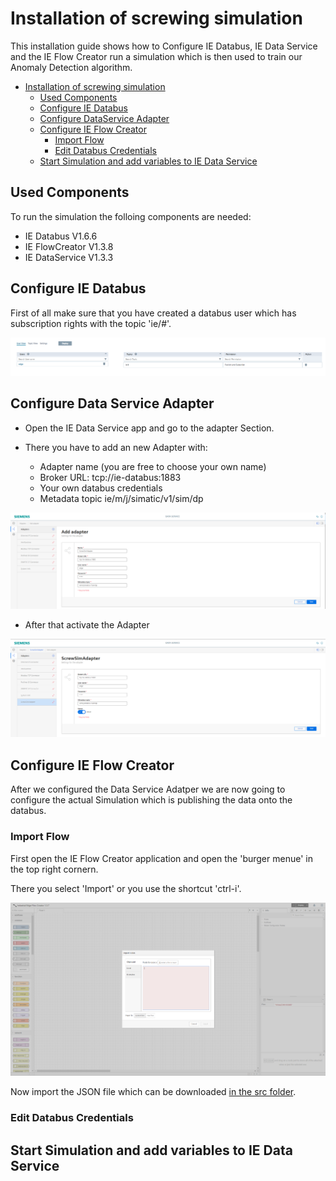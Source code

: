 # Installation of screwing simulation

This installation guide shows how to Configure IE Databus, IE Data Service and the IE Flow Creator run a simulation which is then used to train our Anomaly Detection algorithm. 

- [Installation of screwing simulation](#Installation_ScrewSimulation)
  - [Used Components](#used-components)
  - [Configure IE Databus](#configure-ie-databus)
  - [Configure DataService Adapter](#Configure-DataService-Adapter)
  - [Configure IE Flow Creator](#configure-ie-flow-creator)
    - [Import Flow](#import-flow)
    - [Edit Databus Credentials](#edit-databus-credentials)
  - [Start Simulation and add variables to IE Data Service](#start-simulation-and-add-variables-to-ie-data-sservice)

## Used Components

To run the simulation the folloing components are needed:
- IE Databus V1.6.6
- IE FlowCreator V1.3.8
- IE DataService V1.3.3
 
## Configure IE Databus

First of all make sure that you have created a databus user which has subscription rights with the topic 'ie/#'.

<p align="center"><kbd><img src="graphics/01iedatabus.PNG" /></kbd></p>

## Configure Data Service Adapter

- Open the IE Data Service app and go to the adapter Section. 

- There you have to add an new Adapter with:
  - Adapter name (you are free to choose your own name) 
  - Broker URL: tcp://ie-databus:1883
  - Your own databus credentials
  - Metadata topic ie/m/j/simatic/v1/sim/dp

<p align="center"><kbd><img src="graphics/02AddNewAdapter.PNG" /></kbd></p>

- After that activate the Adapter

<p align="center"><kbd><img src="graphics/03ActivateAdapter.PNG" /></kbd></p>

## Configure IE Flow Creator

After we configured the Data Service Adatper we are now going to configure the actual Simulation which is publishing the data onto the databus. 

### Import Flow

First open the IE Flow Creator application and open the 'burger menue' in the top right cornern. 

There you select 'Import' or you use the shortcut 'ctrl-i'.

<p align="center"><kbd><img src="graphics/05ImportFlow.PNG" /></kbd></p>

Now import the JSON file which can be downloaded [in the src folder](../src).

### Edit Databus Credentials

## Start Simulation and add variables to IE Data Service

